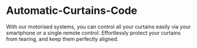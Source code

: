 # Automatic-Curtains-Code
With our motorised systems, you can control all your curtains easily via your smartphone or a single remote control. Effortlessly protect your curtains from tearing, and keep them perfectly aligned.
